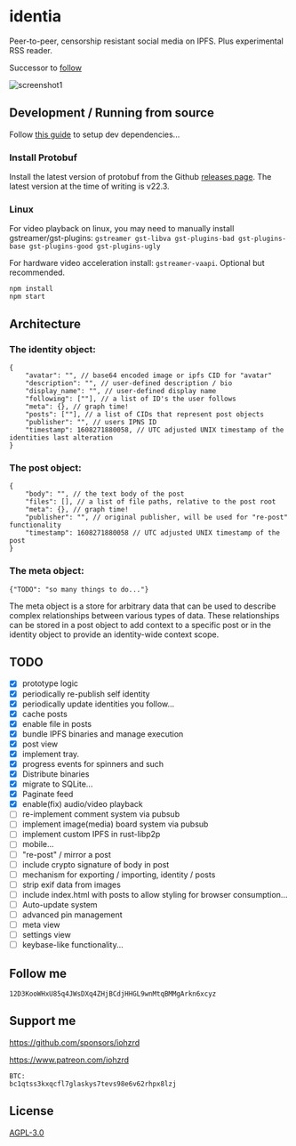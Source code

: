# identia

Peer-to-peer, censorship resistant social media on IPFS. Plus experimental RSS reader.

Successor to [follow](https://github.com/iohzrd/follow)

![screenshot1](screenshot-1.png)

## Development / Running from source

Follow [this guide](https://tauri.studio/v1/guides/getting-started/prerequisites) to setup dev dependencies...

### Install Protobuf

Install the latest version of protobuf from the Github [releases page](https://github.com/protocolbuffers/protobuf/releases). The latest version at the time of writing is v22.3.

### Linux

For video playback on linux, you may need to manually install gstreamer/gst-plugins:
`gstreamer gst-libva gst-plugins-bad gst-plugins-base gst-plugins-good gst-plugins-ugly`

For hardware video acceleration install: `gstreamer-vaapi`. Optional but recommended.

```
npm install
npm start
```

## Architecture

### The identity object:

```
{
    "avatar": "", // base64 encoded image or ipfs CID for "avatar"
    "description": "", // user-defined description / bio
    "display_name": "", // user-defined display name
    "following": [""], // a list of ID's the user follows
    "meta": {}, // graph time!
    "posts": [""], // a list of CIDs that represent post objects
    "publisher": "", // users IPNS ID
    "timestamp": 1608271880058, // UTC adjusted UNIX timestamp of the identities last alteration
}
```

### The post object:

```
{
    "body": "", // the text body of the post
    "files": [], // a list of file paths, relative to the post root
    "meta": {}, // graph time!
    "publisher": "", // original publisher, will be used for "re-post" functionality
    "timestamp": 1608271880058 // UTC adjusted UNIX timestamp of the post
}
```

### The meta object:

```
{"TODO": "so many things to do..."}
```

The meta object is a store for arbitrary data that can be used to describe complex relationships between various types of data.
These relationships can be stored in a post object to add context to a specific post or in the identity object to provide an identity-wide context scope.

## TODO

- [x] prototype logic
- [x] periodically re-publish self identity
- [x] periodically update identities you follow...
- [x] cache posts
- [x] enable file in posts
- [x] bundle IPFS binaries and manage execution
- [x] post view
- [x] implement tray.
- [x] progress events for spinners and such
- [x] Distribute binaries
- [x] migrate to SQLite...
- [x] Paginate feed
- [x] enable(fix) audio/video playback
- [ ] re-implement comment system via pubsub
- [ ] implement image(media) board system via pubsub
- [ ] implement custom IPFS in rust-libp2p
- [ ] mobile...
- [ ] "re-post" / mirror a post
- [ ] include crypto signature of body in post
- [ ] mechanism for exporting / importing, identity / posts
- [ ] strip exif data from images
- [ ] include index.html with posts to allow styling for browser consumption...
- [ ] Auto-update system
- [ ] advanced pin management
- [ ] meta view
- [ ] settings view
- [ ] keybase-like functionality...

## Follow me

```
12D3KooWHxU85q4JWsDXq4ZHjBCdjHHGL9wnMtqBMMgArkn6xcyz
```

## Support me

https://github.com/sponsors/iohzrd

https://www.patreon.com/iohzrd

```
BTC:
bc1qtss3kxqcfl7glaskys7tevs98e6v62rhpx8lzj
```

## License

[AGPL-3.0](LICENSE)
